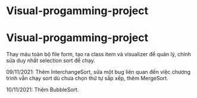 # Visual-progamming-project
# Visual-progamming-project

Thay máu toàn bộ file form, tạo ra class item và visualizer để quản lý, chỉnh sửa duy nhất selection sort để chạy.

09/11/2021: Thêm InterchangeSort, sửa một bug liên quan đến việc chương trình vẫn chạy sort dù chưa chọn thứ tự sắp xếp, thêm MergeSort.

10/11/2021: Thêm BubbleSort.
